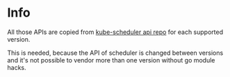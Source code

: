 # Info

All those APIs are copied from [kube-scheduler api repo](https://github.com/kubernetes/kube-scheduler) for each supported version.

This is needed, because the API of scheduler is changed between versions and it's not possible to vendor more than one version without go module hacks.
